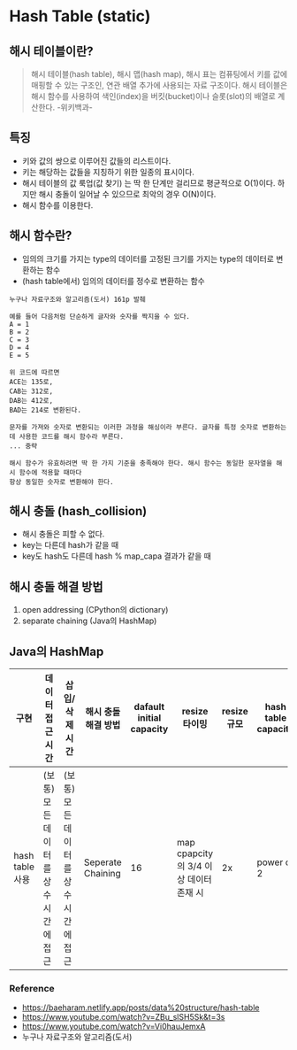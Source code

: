 # Hash Table (static)

## 해시 테이블이란?
> 해시 테이블(hash table), 해시 맵(hash map), 해시 표는 컴퓨팅에서 키를 값에 매핑할 수 있는 구조인, 연관 배열 추가에 사용되는 자료 구조이다. 해시 테이블은 해시 함수를 사용하여 색인(index)을 버킷(bucket)이나 슬롯(slot)의 배열로 계산한다. -위키백과-

## 특징
- 키와 값의 쌍으로 이루어진 값들의 리스트이다.
- 키는 해당하는 값들을 지칭하기 위한 일종의 표시이다.
- 해시 테이블의 값 룩업(값 찾기) 는 딱 한 단계만 걸리므로 평균적으로 O(1)이다. 하지만 해시 충돌이 일어날 수 있으므로 최악의 경우 O(N)이다.
- 해시 함수를 이용한다.

## 해시 함수란?

- 임의의 크기를 가지는 type의 데이터를 고정된 크기를 가지는 type의 데이터로 변환하는 함수
- (hash table에서) 임의의 데이터를 정수로 변환하는 함수

```text
누구나 자료구조와 알고리즘(도서) 161p 발췌

예를 들어 다음처럼 단순하게 글자와 숫자를 짝지을 수 있다.
A = 1
B = 2
C = 3
D = 4
E = 5

위 코드에 따르면 
ACE는 135로,
CAB는 312로,
DAB는 412로,
BAD는 214로 변환된다.

문자를 가져와 숫자로 변환되는 이러한 과정을 해싱이라 부른다. 글자를 특정 숫자로 변환하는 데 사용한 코드를 해시 함수라 부른다.
... 중략

해시 함수가 유효하려면 딱 한 가지 기준을 충족해야 한다. 해시 함수는 동일한 문자열을 해시 함수에 적용할 때마다
항상 동일한 숫자로 변환해야 한다.
```

## 해시 충돌 (hash_collision)
- 해시 충돌은 피할 수 없다.
- key는 다른데 hash가 같을 때
- key도 hash도 다른데 hash % map_capa 결과가 같을 때

## 해시 충돌 해결 방법
1. open addressing (CPython의 dictionary)
2. separate chaining (Java의 HashMap)

## Java의 HashMap
| 구현            | 데이터 접근 시간              | 삽입/삭제 시간           | 해시 충돌 해결 방법 | dafault initial capacity      | resize 타이밍 | resize 규모 | hash table capacity |
|---------------|------------------------|--------------------|-------------|-------------------------------|------------|-----|---------------|
| hash table 사용 | (보통) 모든 데이터를 상수 시간에 접근 |(보통) 모든 데이터를 상수 시간에 접근|  Seperate Chaining | 16          | map cpapcity의 3/4 이상 데이터 존재 시 | 2x  | power of 2          ||

### Reference
- https://baeharam.netlify.app/posts/data%20structure/hash-table
- https://www.youtube.com/watch?v=ZBu_slSH5Sk&t=3s
- https://www.youtube.com/watch?v=Vi0hauJemxA
- 누구나 자료구조와 알고리즘(도서) 
